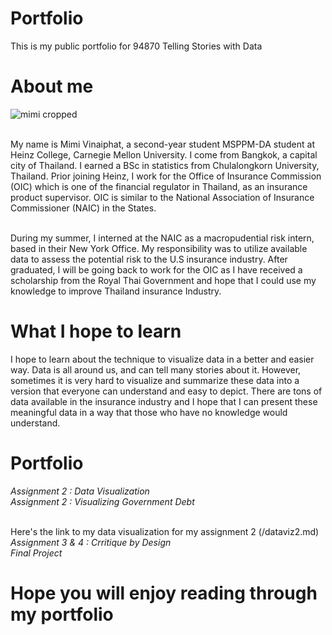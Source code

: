 # Portfolio
This is my public portfolio for 94870 Telling Stories with Data

# About me
![mimi cropped](https://user-images.githubusercontent.com/112348105/188168840-4e148927-84a9-44fe-8c0f-5ca4f3fe759a.jpg)

<br /> 
My name is Mimi Vinaiphat, a second-year student MSPPM-DA student at Heinz College, Carnegie Mellon University. I come from Bangkok, a capital city of Thailand. I  earned a BSc in statistics from Chulalongkorn University, Thailand. Prior joining Heinz, I work for the Office of Insurance Commission (OIC) which is one of the financial regulator in Thailand, as an insurance product supervisor. OIC is similar to the National Association of Insurance Commissioner (NAIC) in the States.


<br /> During my summer, I interned at the NAIC as a macropudential risk intern, based in their New York Office. My responsibility was to utilize available data to assess the potential risk to the U.S insurance industry. After graduated, I will be going back to work for the OIC as I have received a scholarship from the Royal Thai Government and hope that I could use my knowledge to improve Thailand insurance Industry.

# What I hope to learn
I hope to learn about the technique to visualize data in a better and easier way. Data is all around us, and can tell many stories about it. However, sometimes it is very hard to visualize and summarize these data into a version that everyone can understand and easy to depict. There are tons of data available in the insurance industry and I hope that I can present these meaningful data in a way that those who have no knowledge would understand. 

# Portfolio
_Assignment 2 : Data Visualization_
 <br /> _Assignment 2 : Visualizing Government Debt_
 
 <br /> Here's the link to my data visualization for my assignment 2 (/dataviz2.md)
 <br /> _Assignment 3 & 4 : Crritique by Design_
 <br /> _Final Project_

# Hope you will enjoy reading through my portfolio
